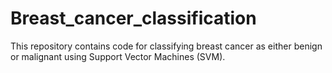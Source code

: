 # Breast_cancer_classification
This repository contains code for classifying breast cancer as either benign or malignant using Support Vector Machines (SVM).
